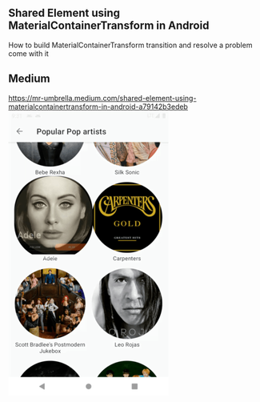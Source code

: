 ## Shared Element using MaterialContainerTransform in Android
How to build MaterialContainerTransform transition and resolve a problem come with it
## Medium
https://mr-umbrella.medium.com/shared-element-using-materialcontainertransform-in-android-a79142b3edeb
![](preview/share1.gif)
